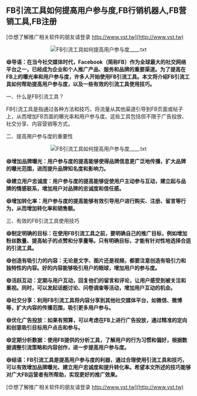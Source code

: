 ## **FB引流工具如何提高用户参与度,FB行销机器人,FB营销工具,FB注册**

[😍想了解推广相关软件的朋友请登录 http://www.vst.tw](http://www.vst.tw)

 <center><img src="https://vst.tw/MP4/tuiguang/png/7.png" alt="FB引流工具如何提高用户参与度____.txt"></center>

**😄导语：在当今社交媒体时代，Facebook（简称FB）作为全球最大的社交网络平台之一，已经成为企业和个人推广产品、服务和品牌的重要渠道。为了提高在FB上的曝光率和用户参与度，许多人开始使用FB引流工具。本文将介绍FB引流工具如何帮助提高用户参与度，以及一些有效的引流工具使用技巧。**

一、什么是FB引流工具？

FB引流工具是指通过各种方法和技巧，将流量从其他渠道引导到FB页面或帖子上，从而增加FB页面的曝光率和用户参与度。这些工具包括但不限于广告投放、社交分享、内容营销等方式。

二、提高用户参与度的重要性

 <center><img src="https://vst.tw/MP4/tuiguang/png/1.png" alt="FB引流工具如何提高用户参与度____.txt"></center>

**😄增加品牌曝光：用户参与度的提高能够使得品牌信息更广泛地传播，扩大品牌的曝光范围，进而提升品牌知名度和影响力。**

**😄建立用户忠诚度：用户参与度的提高能够促使用户主动参与互动，建立起与品牌的情感联系，增加用户对品牌的忠诚度和信任感。**

**😄增加转化率：用户参与度的提高能够有效引导用户进行购买、注册、留言等行为，从而增加转化率和销售额。**

三、有效的FB引流工具使用技巧

**😄制定明确的目标：在使用FB引流工具之前，要明确自己的推广目标，例如增加粉丝数量、提高帖子的点赞和分享量等。只有明确目标，才能有针对性地选择合适的引流工具。**

**😄创造有吸引力的内容：无论是文字、图片还是视频，都要注意创造有吸引力和独特性的内容。好的内容能够吸引用户的眼球，增加用户的参与度。**

**😄活跃互动：定期与用户互动，回复他们的留言和评论，让用户感受到被关注和重视。同时，可以发起话题讨论、问卷调查等活动，增加用户互动的机会。**

**😄社交分享：利用FB引流工具将内容分享到其他社交媒体平台，如微信、微博等，扩大内容的传播范围，吸引更多用户参与。**

**😄优化广告投放：如果有预算，可以考虑在FB上进行广告投放，通过精准的定向和创意吸引目标用户点击和参与。**

**😄定期分析数据：使用FB提供的分析工具，了解用户的行为习惯和偏好，根据数据调整引流策略和内容创作，进一步提高用户参与度。**

**😄结语：FB引流工具是提高用户参与度的利器，通过合理使用引流工具和技巧，可以有效增加品牌曝光、建立用户忠诚度和提升转化率。希望本文所述的技巧能够对广大FB运营者有所帮助，实现更好的推广效果。**

[😍想了解推广相关软件的朋友请登录 http://www.vst.tw](http://www.vst.tw)



